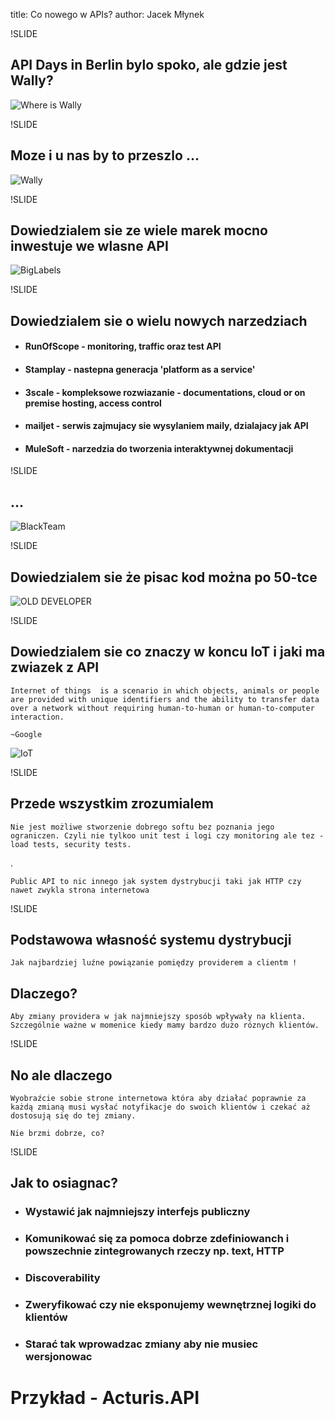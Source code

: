 title: Co nowego w APIs?
author: Jacek Młynek


!SLIDE

## API Days in Berlin bylo spoko, ale gdzie jest Wally?

![Where is Wally](./img/where_is_wally_v3.jpg "Where is Wally?")

!SLIDE

## Moze i u nas by to przeszlo ... 

![Wally](./img/where_is_wally_hmm.jpg "Wally")

!SLIDE 

## Dowiedzialem sie ze wiele marek mocno inwestuje we wlasne API

![BigLabels](./img/big_labels.jpg "Big labels")

!SLIDE

## Dowiedzialem sie o wielu nowych narzedziach

* #### RunOfScope - monitoring, traffic oraz test API
* #### Stamplay - nastepna generacja 'platform as a service'
* #### 3scale - kompleksowe rozwiazanie - documentations, cloud or on premise hosting, access control 
* #### mailjet -  serwis zajmujacy sie wysylaniem maily, dzialajacy jak API
* #### MuleSoft - narzedzia do tworzenia interaktywnej dokumentacji

!SLIDE

## ... 

![BlackTeam](./img/black_team.jpg "Black Team")


!SLIDE

## Dowiedzialem sie że pisac kod można po 50-tce

![OLD DEVELOPER](./img/old_developer.jpg "Old developer")


!SLIDE

## Dowiedzialem sie co znaczy w koncu IoT i jaki ma zwiazek z API

    Internet of things  is a scenario in which objects, animals or people are provided with unique identifiers and the ability to transfer data over a network without requiring human-to-human or human-to-computer interaction.
                                                                          ~Google 

![IoT](./img/IoT.jpg "Internet of Things")

!SLIDE

## Przede wszystkim zrozumialem



    Nie jest możliwe stworzenie dobrego softu bez poznania jego ograniczen. Czyli nie tylkoo unit test i logi czy monitoring ale tez - load tests, security tests.

.
 
    Public API to nic innego jak system dystrybucji taki jak HTTP czy nawet zwykla strona internetowa

!SLIDE

## Podstawowa własność systemu dystrybucji

    Jak najbardziej luźne powiązanie pomiędzy providerem a clientm !

## Dlaczego?

    Aby zmiany providera w jak najmniejszy sposób wpływały na klienta. Szczególnie ważne w momenice kiedy mamy bardzo dużo róznych klientów.

!SLIDE

## No ale dlaczego

    Wyobraźcie sobie strone internetowa która aby działać poprawnie za każdą zmianą musi wysłać notyfikacje do swoich klientów i czekać aż dostosują się do tej zmiany.

    Nie brzmi dobrze, co?

!SLIDE 

## Jak to osiagnac? 

* ### Wystawić jak najmniejszy interfejs publiczny
* ### Komunikować się za pomoca dobrze zdefiniowanch i powszechnie zintegrowanych rzeczy np. text, HTTP
* ### Discoverability
* ### Zweryfikować czy nie eksponujemy wewnętrznej logiki do klientów
* ### Starać tak wprowadzac zmiany aby nie musiec wersjonowac

# Przykład - Acturis.API



 




